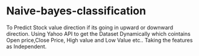 # Naive-bayes-classification

To Predict Stock value direction if its going in upward or downward direction.
Using Yahoo API to get the Dataset Dynamically which cointains Open price,Close Price, High value and Low Value etc..
Taking the features as Independent.
